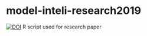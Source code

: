 # model-inteli-research2019
[![DOI](https://zenodo.org/badge/200035373.svg)](https://zenodo.org/badge/latestdoi/200035373)
R script used for research paper 

